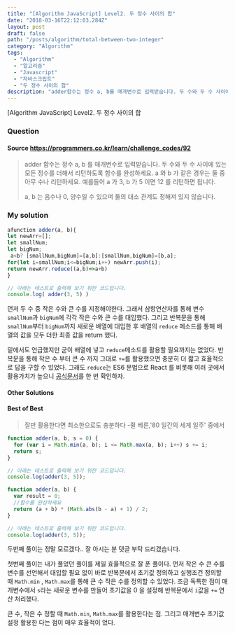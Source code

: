 ```yaml
---
title: "[Algorithm JavaScript] Level2. 두 정수 사이의 합"
date: "2018-03-16T22:12:03.284Z"
layout: post
draft: false
path: "/posts/algorithm/total-between-two-integer"
category: "Algorithm"
tags:
  - "Algorithm"
  - "알고리즘"
  - "Javascript"
  - "자바스크립트"
  - "두 정수 사이의 합"
description: "adder함수는 정수 a, b를 매개변수로 입력받습니다. 두 수와 두 수 사이에 있는 모든 정수를 더해서 리턴하도록 함수를 완성하세요. a와 b가 같은 경우는 둘 중 아무 수나 리턴하세요."
---
```


[Algorithm JavaScript] Level2. 두 정수 사이의 합

### Question

#### Source https://programmers.co.kr/learn/challenge_codes/92

> adder 함수는 정수 a, b 를 매개변수로 입력받습니다.
> 두 수와 두 수 사이에 있는 모든 정수를 더해서 리턴하도록 함수를 완성하세요. a 와 b 가 같은 경우는 둘 중 아무 수나 리턴하세요.
> 예를들어 a 가 3, b 가 5 이면 12 를 리턴하면 됩니다.
>
> a, b 는 음수나 0, 양수일 수 있으며 둘의 대소 관계도 정해져 있지 않습니다.

### My solution

```javascript
afunction adder(a, b){
let newArr=[];
let smallNum;
let bigNum;  
 a<b? [smallNum,bigNum]=[a,b]:[smallNum,bigNum]=[b,a];
for(let i=smallNum;i<=bigNum;i++) newArr.push(i);
return newArr.reduce((a,b)=>a+b)
}

// 아래는 테스트로 출력해 보기 위한 코드입니다.
console.log( adder(3, 5) )
```

먼저 두 수 중 작은 수와 큰 수를 지정해야한다. 그래서 삼항연산자를 통해 변수 `smallNum`과 `bigNum`에 각각 작은 수와 큰 수를 대입했다. 그리고 반복문을 통해 `smallNum`부터 `bigNum`까지 새로운 배열에 대입한 후 배열의 `reduce` 메소드를 통해 배열의 값을 모두 더한 최종 값을 return 했다.

밑에서도 언급했지만 굳이 배열에 넣고 `reduce`메소드를 활용할 필요까지는 없었다. 반복문을 통해 작은 수 부터 큰 수 까지 그대로 `+=`를 활용했으면 충분히 더 짧고 효율적으로 답을 구할 수 있었다. 그래도 `reduce`는 ES6 문법으로 React 를 비롯해 여러 곳에서 활용가치가 높으니 [공식문서](http://devdocs.io/javascript/global_objects/array/reduce)를 한 번 확인하자.

#### Other Solutions

#### Best of Best

> 잘만 활용한다면 최소한으로도 충분하다 -쥘 베른,'80 일간의 세계 일주' 중에서

```javascript
function adder(a, b, s = 0) {
  for (var i = Math.min(a, b); i <= Math.max(a, b); i++) s += i;
  return s;
}

// 아래는 테스트로 출력해 보기 위한 코드입니다.
console.log(adder(3, 5));
```

```javascript
function adder(a, b) {
  var result = 0;
  //함수를 완성하세요
  return (a + b) * (Math.abs(b - a) + 1) / 2;
}

// 아래는 테스트로 출력해 보기 위한 코드입니다.
console.log(adder(3, 5));
```

두번째 풀이는 정말 모르겠다.. 잘 아시는 분 댓글 부탁 드리겠습니다.

첫번째 풀이는 내가 풀었던 풀이를 제일 효율적으로 잘 푼 풀이다. 먼저 작은 수 큰 수를 변수를 선언해서 대입할 필요 없이 바로 반복문에서 초기값 정의하고 실행조건 정의할 때 `Math.min` , `Math.max`를 통해 큰 수 작은 수를 정의할 수 있었다. 조금 독특한 점이 매개변수에서 `s`라는 새로운 변수를 만들어 초기값을 0 을 설정해 반복문에서 `i`값을 `+=` 연산 처리했다.

큰 수, 작은 수 정할 때 `Math.min`, `Math.max`를 활용한다는 점. 그리고 매개변수 초기값 설정 활용한 다는 점이 매우 효율적이 었다.
